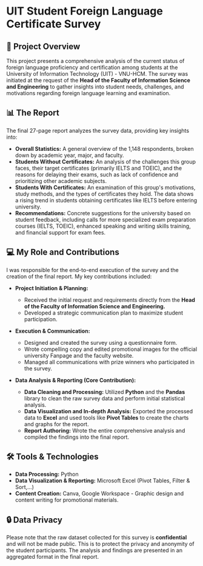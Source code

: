 # UIT Student Foreign Language Certificate Survey

## 🚀 Project Overview

This project presents a comprehensive analysis of the current status of foreign language proficiency and certification among students at the University of Information Technology (UIT) - VNU-HCM. The survey was initiated at the request of the **Head of the Faculty of Information Science and Engineering** to gather insights into student needs, challenges, and motivations regarding foreign language learning and examination.

## 📊 The Report

The final 27-page report analyzes the survey data, providing key insights into:
* **Overall Statistics:** A general overview of the 1,148 respondents, broken down by academic year, major, and faculty.
* **Students Without Certificates:** An analysis of the challenges this group faces, their target certificates (primarily IELTS and TOEIC), and the reasons for delaying their exams, such as lack of confidence and prioritizing other academic subjects.
* **Students With Certificates:** An examination of this group's motivations, study methods, and the types of certificates they hold. The data shows a rising trend in students obtaining certificates like IELTS before entering university.
* **Recommendations:** Concrete suggestions for the university based on student feedback, including calls for more specialized exam preparation courses (IELTS, TOEIC), enhanced speaking and writing skills training, and financial support for exam fees.

## 💻 My Role and Contributions

I was responsible for the end-to-end execution of the survey and the creation of the final report. My key contributions included:

* **Project Initiation & Planning:**
    * Received the initial request and requirements directly from the **Head of the Faculty of Information Science and Engineering.**
    * Developed a strategic communication plan to maximize student participation.

* **Execution & Communication:**
    * Designed and created the survey using a questionnaire form.
    * Wrote compelling copy and edited promotional images for the official university Fanpage and the faculty website.
    * Managed all communications with prize winners who participated in the survey.

* **Data Analysis & Reporting (Core Contribution):**
    * **Data Cleaning and Processing:** Utilized **Python** and the **Pandas** library to clean the raw survey data and perform initial statistical analysis.
    * **Data Visualization and In-depth Analysis:** Exported the processed data to **Excel** and used tools like **Pivot Tables** to create the charts and graphs for the report.
    * **Report Authoring:** Wrote the entire comprehensive analysis and compiled the findings into the final report.

## 🛠️ Tools & Technologies

* **Data Processing:** Python
* **Data Visualization & Reporting:** Microsoft Excel (Pivot Tables, Filter & Sort,...)
* **Content Creation:** Canva, Google Workspace - Graphic design and content writing for promotional materials.

## 🔒 Data Privacy

Please note that the raw dataset collected for this survey is **confidential** and will not be made public. This is to protect the privacy and anonymity of the student participants. The analysis and findings are presented in an aggregated format in the final report.
